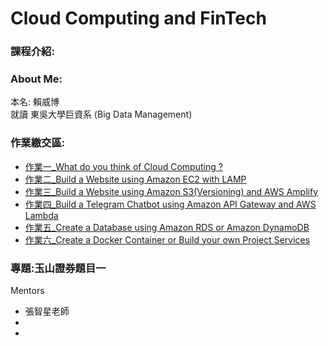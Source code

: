 <h1> Cloud Computing and FinTech
<h3>課程介紹:</h3>

<h3>About Me:</h3>

本名: 賴威博 <br>
就讀 東吳大學巨資系 (Big Data Management) <br>

<h3>作業繳交區:</h3>
<ul>
	<li>
		<a href="homework/0318_HW.md">作業一_What do you think of Cloud Computing ?</a>
	</li>
	<li>
		<a href="https://youtu.be/rE4RbrbPYiU">作業二_Build a Website using Amazon EC2 with LAMP</a>
	</li>
	<li>
		<a href="homework/0322_HW.md">作業三_Build a Website using Amazon S3(Versioning) and AWS Amplify</a>
	</li>
	<li>
		<a href="homework/0322_HW.md">作業四_Build a Telegram Chatbot using Amazon API Gateway and AWS Lambda</a>
	</li>
	<li>
		<a href="homework/0322_HW.md">作業五_Create a Database using Amazon RDS or Amazon DynamoDB</a>
	</li>
	<li>
		<a href="homework/0322_HW.md">作業六_Create a Docker Container or Build your own Project Services</a>
	</li>
</ul>  
<h3>專題:玉山證券題目一</h3>
<p>Mentors</p>
<ul>
	<li> 張智星老師 </li>
	<li></li>
	<li></li>
</ul>	


